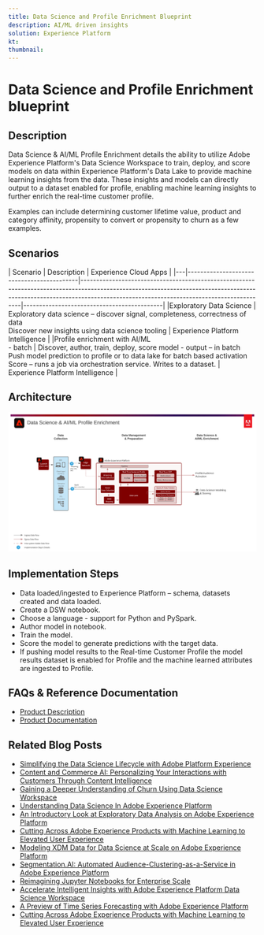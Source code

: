 ```yaml
---
title: Data Science and Profile Enrichment Blueprint
description: AI/ML driven insights
solution: Experience Platform
kt: 
thumbnail: 
---
```


# Data Science and Profile Enrichment blueprint

## Description

Data Science & AI/ML Profile Enrichment details the ability to utilize Adobe Experience Platform's Data Science Workspace to train, deploy, and score models on data within Experience Platform's Data Lake to provide machine learning insights from the data. These insights and models can directly output to a dataset enabled for profile, enabling machine learning insights to further enrich the real-time customer profile.

Examples can include determining customer lifetime value, product and category affinity, propensity to convert or propensity to churn as a few examples. 

## Scenarios

| Scenario                                  | Description                                                                                                                                                                                                           | Experience Cloud Apps                      |
|---|-------------------------------------------|-----------------------------------------------------------------------------------------------------------------------------------------------------------------------------------------------------------------------|--------------------------------------------|
|Exploratory Data Science                  | Exploratory data science – discover signal, completeness, correctness of data<br>Discover new insights using data science tooling                                                                                     | Experience Platform Intelligence                           |
|Profile enrichment with AI/ML<br> - batch | Discover, author, train, deploy, score model - output – in batch<br>Push model prediction to profile or to data lake for batch based activation<br>Score – runs a job via orchestration service. Writes to a dataset. | Experience Platform Intelligence |

## Architecture

![Data Science](assets/datascience.svg)

## Implementation Steps

* Data loaded/ingested to Experience Platform – schema, datasets created and data loaded.
* Create a DSW notebook.
* Choose a language - support for Python and PySpark.
* Author model in notebook.
* Train the model.
* Score the model to generate predictions with the target data.
* If pushing model results to the Real-time Customer Profile the model results dataset is enabled for Profile and the machine learned attributes are ingested to Profile.

## FAQs & Reference Documentation

* [Product Description](https://helpx.adobe.com/legal/product-descriptions/adobe-experience-platform-intelligence---product-description.html)
* [Product Documentation](https://experienceleague.adobe.com/docs/experience-platform/data-science-workspace/home.html?lang=en)

## Related Blog Posts

* [Simplifying the Data Science Lifecycle with Adobe Platform Experience](https://medium.com/adobetech/simplifying-the-data-science-lifecycle-with-adobe-platform-experience-8ea4f056d82f)
* [Content and Commerce AI: Personalizing Your Interactions with Customers Through Content Intelligence](https://medium.com/adobetech/content-and-commerce-ai-personalizing-your-interactions-with-customers-through-content-intelligence-dc182601deab)
* [Gaining a Deeper Understanding of Churn Using Data Science Workspace](https://medium.com/adobetech/gaining-a-deeper-understanding-of-churn-using-data-science-workspace-18a2190e0cf3)
* [Understanding Data Science In Adobe Experience Platform](https://medium.com/adobetech/understanding-data-science-in-adobe-experience-platform-5bce5a17b42)
* [An Introductory Look at Exploratory Data Analysis on Adobe Experience Platform](https://medium.com/adobetech/an-introductory-look-at-exploratory-data-analysis-on-adobe-experience-platform-1bfce7501d9a)
* [Cutting Across Adobe Experience Products with Machine Learning to Elevated User Experience](https://medium.com/adobetech/cutting-across-adobe-experience-products-with-machine-learning-to-elevated-user-experience-7c85000510d1)
* [Modeling XDM Data for Data Science at Scale on Adobe Experience Platform](https://medium.com/adobetech/modeling-xdm-data-for-data-science-at-scale-on-adobe-experience-platform-222bb2a6dbf7)
* [Segmentation.AI: Automated Audience-Clustering-as-a-Service in Adobe Experience Platform](https://medium.com/adobetech/segmentation-ai-automated-audience-clustering-as-a-service-in-adobe-experience-platform-261f4099462c)
* [Reimagining Jupyter Notebooks for Enterprise Scale](https://medium.com/adobetech/reimagining-jupyter-notebooks-for-enterprise-scale-8bc6340d504a)
* [Accelerate Intelligent Insights with Adobe Experience Platform Data Science Workspace](https://medium.com/adobetech/accelerate-intelligent-insights-with-adobe-experience-platform-data-science-workspace-89538bacbbea)
* [A Preview of Time Series Forecasting with Adobe Experience Platform](https://medium.com/adobetech/preview-of-time-series-forecasting-with-adobe-experience-platform-38a2fc778e89)
* [Cutting Across Adobe Experience Products with Machine Learning to Elevated User Experience](https://medium.com/adobetech/cutting-across-adobe-experience-products-with-machine-learning-to-elevated-user-experience-7c85000510d1)



